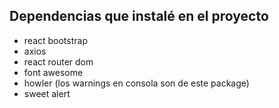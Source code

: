 ## Dependencias que instalé en el proyecto

- react bootstrap
- axios
- react router dom
- font awesome
- howler (los warnings en consola son de este package)
- sweet alert

